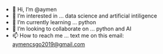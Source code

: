 - 👋 Hi, I’m @aymen
- 👀 I’m interested in ... data science and artificial intiligence
- 🌱 I’m currently learning ... python 
- 💞️ I’m looking to collaborate on ... python and AI
- 📫 How to reach me ... text me on this email: aymencsgo2019@gmail.com  

<!---
aymenwa/aymenwa is a ✨ special ✨ repository because its `README.md` (this file) appears on your GitHub profile.
You can click the Preview link to take a look at your changes.
--->

